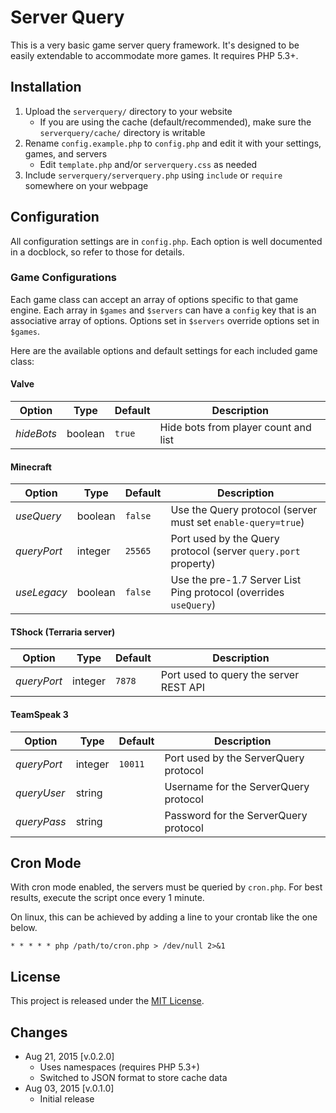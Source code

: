 # Server Query

This is a very basic game server query framework. It's designed to be easily extendable to accommodate more games. It requires PHP 5.3+.

## Installation

1. Upload the `serverquery/` directory to your website
   - If you are using the cache (default/recommended), make sure the `serverquery/cache/` directory is writable
2. Rename `config.example.php` to `config.php` and edit it with your settings, games, and servers
   - Edit `template.php` and/or `serverquery.css` as needed
3. Include `serverquery/serverquery.php` using `include` or `require` somewhere on your webpage

## Configuration

All configuration settings are in `config.php`. Each option is well documented in a docblock, so refer to those for details.

### Game Configurations

Each game class can accept an array of options specific to that game engine. Each array in `$games` and `$servers` can have a `config` key that is an associative array of options. Options set in `$servers` override options set in `$games`.

Here are the available options and default settings for each included game class:

#### Valve

Option      | Type    | Default | Description
----------- | ------- | ------- | -----------
*hideBots*  | boolean | `true`  | Hide bots from player count and list

#### Minecraft

Option      | Type    | Default | Description
----------- | ------- | ------- | -----------
*useQuery*  | boolean | `false` | Use the Query protocol (server must set `enable-query=true`)
*queryPort* | integer | `25565` | Port used by the Query protocol (server `query.port` property)
*useLegacy* | boolean | `false` | Use the pre-1.7 Server List Ping protocol (overrides `useQuery`)

#### TShock (Terraria server)

Option      | Type    | Default | Description
----------- | ------- | ------- | -----------
*queryPort* | integer | `7878`  | Port used to query the server REST API

#### TeamSpeak 3

Option      | Type    | Default | Description
----------- | ------- | ------- | -----------
*queryPort* | integer | `10011` | Port used by the ServerQuery protocol
*queryUser* | string  |         | Username for the ServerQuery protocol
*queryPass* | string  |         | Password for the ServerQuery protocol

## Cron Mode

With cron mode enabled, the servers must be queried by `cron.php`. For best results, execute the script once every 1 minute.

On linux, this can be achieved by adding a line to your crontab like the one below.
```
* * * * * php /path/to/cron.php > /dev/null 2>&1
```

## License

This project is released under the [MIT License](http://sguidetti.mit-license.org/).

## Changes

- Aug 21, 2015 [v.0.2.0]
   * Uses namespaces (requires PHP 5.3+)
   * Switched to JSON format to store cache data
- Aug 03, 2015 [v.0.1.0]
   * Initial release
